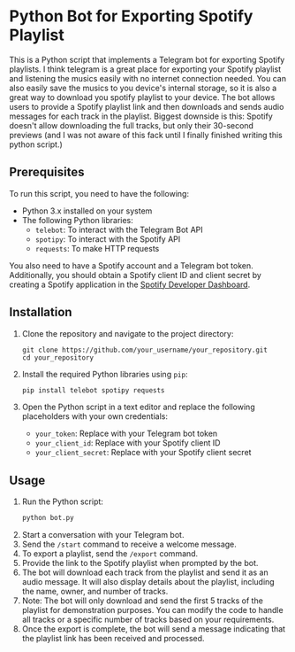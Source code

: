 # Python Bot for Exporting Spotify Playlist

This is a Python script that implements a Telegram bot for exporting Spotify playlists. I think telegram is a great place for exporting your Spotify playlist and 
listening the musics easily with no internet connection needed. You can also easily save the musics to you device's internal storage, so it is also a great way to
download you spotify playlist to your device.
The bot allows users to provide a Spotify playlist link and then downloads and sends audio messages for each track in the playlist. 
Biggest downside is this: Spotify doesn't allow downloading the full tracks, but only their 30-second previews (and I was not aware of this fack until I finally finished writing this python script.)

## Prerequisites

To run this script, you need to have the following:

- Python 3.x installed on your system
- The following Python libraries:
  - `telebot`: To interact with the Telegram Bot API
  - `spotipy`: To interact with the Spotify API
  - `requests`: To make HTTP requests

You also need to have a Spotify account and a Telegram bot token. Additionally, you should obtain a Spotify client ID and client secret by creating a Spotify application in the [Spotify Developer Dashboard](https://developer.spotify.com/dashboard/).

## Installation

1. Clone the repository and navigate to the project directory:

   ```shell
   git clone https://github.com/your_username/your_repository.git
   cd your_repository
2. Install the required Python libraries using `pip`:
   ```bash
   pip install telebot spotipy requests
3. Open the Python script in a text editor and replace the following placeholders with your own credentials:
   - `your_token`: Replace with your Telegram bot token
   - `your_client_id`: Replace with your Spotify client ID
   - `your_client_secret`: Replace with your Spotify client secret
  
## Usage

1. Run the Python script:
   ```bash
   python bot.py
2. Start a conversation with your Telegram bot.
3. Send the `/start` command to receive a welcome message.
4. To export a playlist, send the `/export` command.
5. Provide the link to the Spotify playlist when prompted by the bot.
6. The bot will download each track from the playlist and send it as an audio message. It will also display details about the playlist, including the name, owner, and number of tracks.
7. Note: The bot will only download and send the first 5 tracks of the playlist for demonstration purposes. You can modify the code to handle all tracks or a specific number of tracks based on your requirements.
8. Once the export is complete, the bot will send a message indicating that the playlist link has been received and processed.

